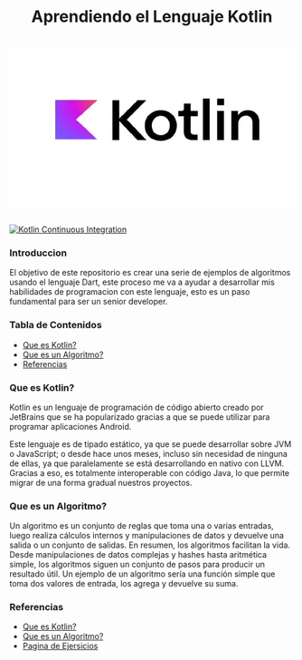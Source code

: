 <h1 align="center">Aprendiendo el Lenguaje Kotlin</h1>

<h1 align="center">
  <img src="https://github.com/Ing-Brayan-Martinez/Kotlin-Algorithm-Example/blob/main/.github/assest/Kotlin2.png" alt="Kotlin" width="800"/>
</h1>

[![Kotlin Continuous Integration](https://github.com/Ing-Brayan-Martinez/Kotlin-Algorithm-Example/actions/workflows/maven.yml/badge.svg)](https://github.com/Ing-Brayan-Martinez/Kotlin-Algorithm-Example/actions/workflows/maven.yml)

### Introduccion

El objetivo de este repositorio es crear una serie de ejemplos de algoritmos usando el lenguaje
Dart, este proceso me va a ayudar a desarrollar mis habilidades de programacion con este lenguaje,
esto es un paso fundamental para ser un senior developer.

### Tabla de Contenidos

- [Que es Kotlin?](#que-es-kotlin)
- [Que es un Algoritmo?](#que-es-un-algoritmo)
- [Referencias](#referencias)

### Que es Kotlin?

Kotlin es un lenguaje de programación de código abierto creado por JetBrains que se ha popularizado
gracias a que se puede utilizar para programar aplicaciones Android.

Este lenguaje es de tipado estático, ya que se puede desarrollar sobre JVM o JavaScript; o desde
hace unos meses, incluso sin necesidad de ninguna de ellas, ya que paralelamente se está
desarrollando en nativo con LLVM. Gracias a eso, es totalmente interoperable con código Java, lo
que permite migrar de una forma gradual nuestros proyectos.

### Que es un Algoritmo?

Un algoritmo es un conjunto de reglas que toma una o varias entradas, luego realiza cálculos
internos y manipulaciones de datos y devuelve una salida o un conjunto de salidas. En resumen, los
algoritmos facilitan la vida. Desde manipulaciones de datos complejas y hashes hasta aritmética
simple, los algoritmos siguen un conjunto de pasos para producir un resultado útil. Un ejemplo de
un algoritmo sería una función simple que toma dos valores de entrada, los agrega y devuelve su
suma.

### Referencias

- [Que es Kotlin?](https://www.plainconcepts.com/es/kotlin-android/)
- [Que es un Algoritmo?](https://the-algorithms.com/es#about)
- [Pagina de Ejersicios](https://the-algorithms.com/es)